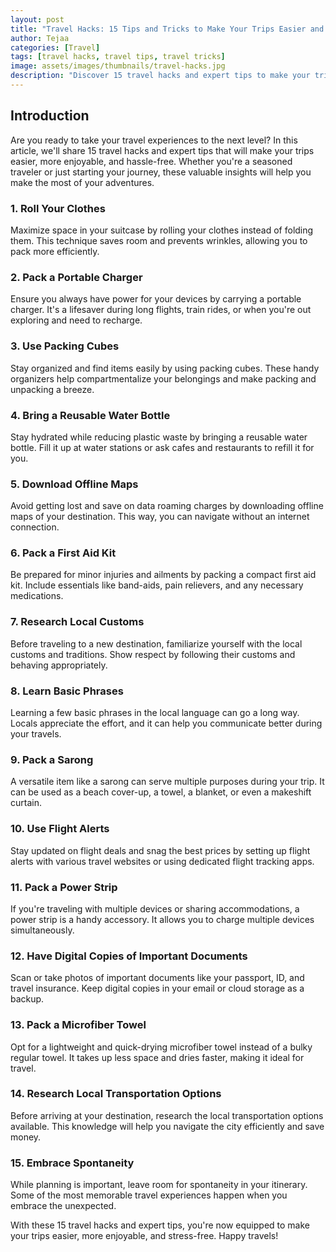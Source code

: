 ```yaml
---
layout: post
title: "Travel Hacks: 15 Tips and Tricks to Make Your Trips Easier and More Enjoyable"
author: Tejaa
categories: [Travel]
tags: [travel hacks, travel tips, travel tricks]
image: assets/images/thumbnails/travel-hacks.jpg
description: "Discover 15 travel hacks and expert tips to make your trips easier, more efficient, and enjoyable. From packing smart to navigating airports, these travel hacks will transform the way you explore the world."
---
```


## Introduction

Are you ready to take your travel experiences to the next level? In this article, we'll share 15 travel hacks and expert tips that will make your trips easier, more enjoyable, and hassle-free. Whether you're a seasoned traveler or just starting your journey, these valuable insights will help you make the most of your adventures.

### 1. Roll Your Clothes

Maximize space in your suitcase by rolling your clothes instead of folding them. This technique saves room and prevents wrinkles, allowing you to pack more efficiently.

### 2. Pack a Portable Charger

Ensure you always have power for your devices by carrying a portable charger. It's a lifesaver during long flights, train rides, or when you're out exploring and need to recharge.

### 3. Use Packing Cubes

Stay organized and find items easily by using packing cubes. These handy organizers help compartmentalize your belongings and make packing and unpacking a breeze.

### 4. Bring a Reusable Water Bottle

Stay hydrated while reducing plastic waste by bringing a reusable water bottle. Fill it up at water stations or ask cafes and restaurants to refill it for you.

### 5. Download Offline Maps

Avoid getting lost and save on data roaming charges by downloading offline maps of your destination. This way, you can navigate without an internet connection.

### 6. Pack a First Aid Kit

Be prepared for minor injuries and ailments by packing a compact first aid kit. Include essentials like band-aids, pain relievers, and any necessary medications.

### 7. Research Local Customs

Before traveling to a new destination, familiarize yourself with the local customs and traditions. Show respect by following their customs and behaving appropriately.

### 8. Learn Basic Phrases

Learning a few basic phrases in the local language can go a long way. Locals appreciate the effort, and it can help you communicate better during your travels.

### 9. Pack a Sarong

A versatile item like a sarong can serve multiple purposes during your trip. It can be used as a beach cover-up, a towel, a blanket, or even a makeshift curtain.

### 10. Use Flight Alerts

Stay updated on flight deals and snag the best prices by setting up flight alerts with various travel websites or using dedicated flight tracking apps.

### 11. Pack a Power Strip

If you're traveling with multiple devices or sharing accommodations, a power strip is a handy accessory. It allows you to charge multiple devices simultaneously.

### 12. Have Digital Copies of Important Documents

Scan or take photos of important documents like your passport, ID, and travel insurance. Keep digital copies in your email or cloud storage as a backup.

### 13. Pack a Microfiber Towel

Opt for a lightweight and quick-drying microfiber towel instead of a bulky regular towel. It takes up less space and dries faster, making it ideal for travel.

### 14. Research Local Transportation Options

Before arriving at your destination, research the local transportation options available. This knowledge will help you navigate the city efficiently and save money.

### 15. Embrace Spontaneity

While planning is important, leave room for spontaneity in your itinerary. Some of the most memorable travel experiences happen when you embrace the unexpected.

With these 15 travel hacks and expert tips, you're now equipped to make your trips easier, more enjoyable, and stress-free. Happy travels!


